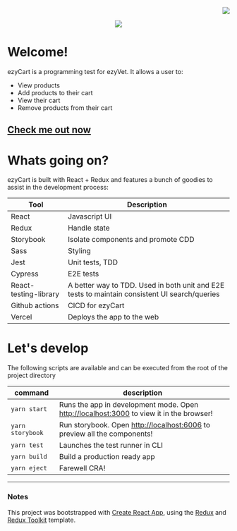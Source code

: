 <p align="right">
  <img src="https://github.com/Domnom/ezycart/workflows/ezyCart-cicd/badge.svg" />
</p>

<p align="center">
  <img src="https://user-images.githubusercontent.com/12536353/102735239-c396bc80-43a6-11eb-86a3-cda7bad46807.png" />
</p>

# Welcome!

ezyCart is a programming test for ezyVet. It allows a user to:
- View products
- Add products to their cart
- View their cart
- Remove products from their cart


## [Check me out now](https://ezycart.vercel.app/)



# Whats going on?
ezyCart is built with React + Redux and features a bunch of goodies to assist in the development process:

| Tool | Description |
|------|-------------|
|React | Javascript UI |
|Redux | Handle state |
|Storybook | Isolate components and promote CDD|
|Sass| Styling|
|Jest| Unit tests, TDD|
|Cypress| E2E tests|
|React-testing-library| A better way to TDD. Used in both unit and E2E tests to maintain consistent UI search/queries|
|Github actions| CICD for ezyCart|
|Vercel|Deploys the app to the web|



# Let's develop
The following scripts are available and can be executed from the root of the project directory

|command | description|
|--------|------------|
|```yarn start``` | Runs the app in development mode. Open [http://localhost:3000](http://localhost:3000) to view it in the browser! |
|```yarn storybook```| Run storybook. Open [http://localhost:6006](http://localhost:6006) to preview all the components!|
|```yarn test```| Launches the test runner in CLI |
|```yarn build```| Build a production ready app|
|```yarn eject```| Farewell CRA! |

---

### Notes
This project was bootstrapped with [Create React App](https://github.com/facebook/create-react-app), using the [Redux](https://redux.js.org/) and [Redux Toolkit](https://redux-toolkit.js.org/) template.